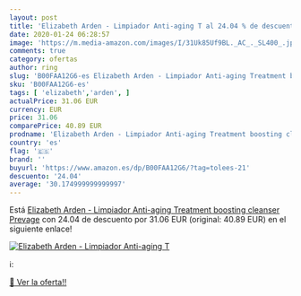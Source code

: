 ```yaml
---
layout: post
title: 'Elizabeth Arden - Limpiador Anti-aging T al 24.04 % de descuento'
date: 2020-01-24 06:28:57
image: 'https://m.media-amazon.com/images/I/31Uk85Uf9BL._AC_._SL400_.jpg'
comments: true
category: ofertas
author: ring
slug: 'B00FAA12G6-es Elizabeth Arden - Limpiador Anti-aging Treatment boosting...'
sku: 'B00FAA12G6-es'
tags: [ 'elizabeth','arden', ]
actualPrice: 31.06 EUR
currency: EUR
price: 31.06
comparePrice: 40.89 EUR
prodname: 'Elizabeth Arden - Limpiador Anti-aging Treatment boosting cleanser Prevage'
country: 'es'
flag: '🇪🇸'
brand: ''
buyurl: 'https://www.amazon.es/dp/B00FAA12G6/?tag=tolees-21'
descuento: '24.04'
average: '30.174999999999997'
---
```


Está [Elizabeth Arden - Limpiador Anti-aging Treatment boosting cleanser Prevage](https://www.amazon.es/dp/B00FAA12G6/?tag=tolees-21) con 24.04 de descuento por 31.06 EUR (original: 40.89 EUR) en el siguiente enlace!

[![Elizabeth Arden - Limpiador Anti-aging T](https://m.media-amazon.com/images/I/31Uk85Uf9BL._AC_._SL400_.jpg)](https://www.amazon.es/dp/B00FAA12G6/?tag=tolees-21)

ℹ️:


[🛒 Ver la oferta!!](https://www.amazon.es/dp/B00FAA12G6/?tag=tolees-21)
